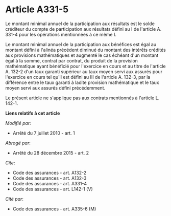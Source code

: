 # Article A331-5

Le montant minimal annuel de la participation aux résultats est le solde créditeur du compte de participation aux résultats
défini au I de l'article A. 331-4 pour les opérations mentionnées à ce même I. 

Le montant minimal annuel de la participation aux bénéfices est égal au montant défini à l'alinéa précédent diminué du
montant des intérêts crédités aux provisions mathématiques et augmenté le cas échéant d'un montant égal à la somme, contrat
par contrat, du produit de la provision mathématique ayant bénéficié pour l'exercice en cours et au titre de l'article A.
132-2 d'un taux garanti supérieur au taux moyen servi aux assurés pour l'exercice en cours tel qu'il est défini au III de
l'article A. 132-3, par la différence entre le taux garanti à ladite provision mathématique et le taux moyen servi aux
assurés défini précédemment. 

Le présent article ne s'applique pas aux contrats mentionnés à l'article L. 142-1.

**Liens relatifs à cet article**

_Modifié par_:

  - Arrêté du 7 juillet 2010 - art. 1

_Abrogé par_:

  - Arrêté du 28 décembre 2015 - art. 2

_Cite_:

  - Code des assurances - art. A132-2
  - Code des assurances - art. A132-3
  - Code des assurances - art. A331-4
  - Code des assurances - art. L142-1 (V)

_Cité par_:

  - Code des assurances - art. A335-6 (M)

